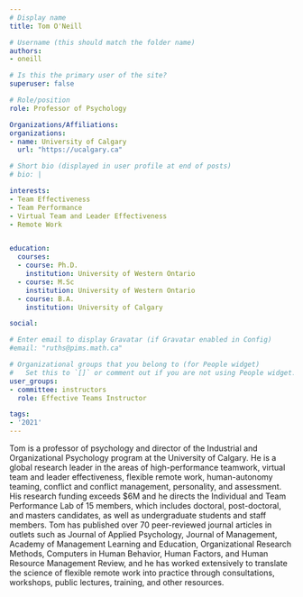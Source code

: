 ```yaml
---
# Display name
title: Tom O'Neill

# Username (this should match the folder name)
authors:
- oneill

# Is this the primary user of the site?
superuser: false

# Role/position
role: Professor of Psychology

Organizations/Affiliations:
organizations:
- name: University of Calgary
  url: "https://ucalgary.ca"

# Short bio (displayed in user profile at end of posts)
# bio: |

interests:
- Team Effectiveness
- Team Performance
- Virtual Team and Leader Effectiveness
- Remote Work


education:
  courses:
  - course: Ph.D.
    institution: University of Western Ontario
  - course: M.Sc
    institution: University of Western Ontario
  - course: B.A.
    institution: University of Calgary

social:

# Enter email to display Gravatar (if Gravatar enabled in Config)
#email: "ruths@pims.math.ca"

# Organizational groups that you belong to (for People widget)
#   Set this to `[]` or comment out if you are not using People widget.
user_groups:
- committee: instructors
  role: Effective Teams Instructor

tags:
- '2021'
---
```

Tom is a professor of psychology and director of the Industrial and
Organizational Psychology program at the University of Calgary. He is a global
research leader in the areas of high-performance teamwork, virtual team and
leader effectiveness, flexible remote work, human-autonomy teaming, conflict and
conflict management, personality, and assessment. His research funding exceeds
$6M and he directs the Individual and Team Performance Lab of 15 members, which
includes doctoral, post-doctoral, and masters candidates, as well as
undergraduate students and staff members. Tom has published over 70
peer-reviewed journal articles in outlets such as Journal of Applied Psychology,
Journal of Management, Academy of Management Learning and Education,
Organizational Research Methods, Computers in Human Behavior, Human Factors, and
Human Resource Management Review, and he has worked extensively to translate the
science of flexible remote work into practice through consultations, workshops,
public lectures, training, and other resources.

